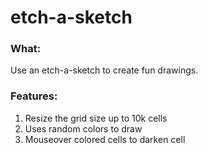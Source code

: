 # etch-a-sketch

### What:
Use an etch-a-sketch to create fun drawings.

### Features:
1. Resize the grid size up to 10k cells
2. Uses random colors to draw
3. Mouseover colored cells to darken cell